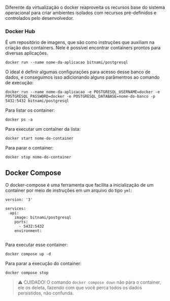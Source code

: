 Diferente da virtualização o docker reaproveita os recursos base do sistema operacional para criar ambientes isolados com recursos pré-definidos e controlados pelo desenvolvedor.
### Docker Hub
É um repositório de imagens, que são como instruções que auxiliam na criação dos containers. Nele é possível encontrar containers prontos para diversas aplicações.

```
docker run --name nome-da-aplicacao bitnami/postgresql
```

O ideal é definir algumas configurações para acesso desse banco de dados, e conseguimos isso adicionando alguns parâmentros ao comando de execução:

```
docker run --name nome-da-aplicacao -e POSTGRESQL_USERNAME=docker -e POSTGRESQL_PASSWORD=docker -e POSTGRESQL_DATABASE=nome-do-banco -p 5432:5432 bitnami/postgresql
```

Para listar os container:

```
docker ps -a
```

Para executar um container da lista:

```
docker start nome-do-container
```

Para parar o container:

```
docker stop nome-do-container 
```

## Docker Compose
O docker-compose é uma ferramenta que facilita a inicialização de um container por meio de instruções em um arquivo do tipo `yml`:

```
version: '3'

services:
  api:
    image: bitnami/postgresql
    ports:
      - 5432:5432
    environment:


```

Para executar esse container:
```
docker compose up -d
```

Para parar a execução do container:
```
docker compose stop
```

> ⚠ CUIDADO! O comando `docker compose down` não pára o container, ele os deleta, fazendo com que você perca todos os dados persistidos, não confunda.